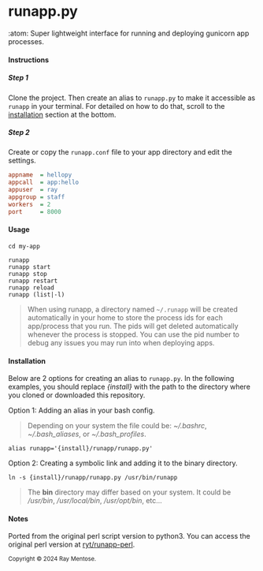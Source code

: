 # runapp.py
:atom: Super lightweight interface for running and deploying gunicorn app processes.

#### Instructions

##### Step 1

Clone the project. Then create an alias to `runapp.py` to make it accessible as `runapp` in your terminal. For detailed on how to do that, scroll to the [installation](#Installation) section at the bottom.

##### Step 2
Create or copy the `runapp.conf` file to your app directory and edit the settings.
    
```ini
appname  = hellopy
appcall  = app:hello
appuser  = ray
appgroup = staff
workers  = 2
port     = 8000
```


#### Usage

```console
cd my-app
```

```console
runapp
runapp start
runapp stop
runapp restart
runapp reload
runapp (list|-l)
```

> When using runapp, a directory named `~/.runapp` will be created automatically in your home to store the process ids for each app/process that you run. The pids will get deleted automatically whenever the process is stopped. You can use the pid number to debug any issues you may run into when deploying apps.


#### Installation

Below are 2 options for creating an alias to `runapp.py`. In the following examples, you should replace *{install}* with the path to the directory where you cloned or downloaded this repository.

Option 1: Adding an alias in your bash config.

>Depending on your system the file could be: *~/.bashrc*, *~/.bash_aliases*, or *~/.bash_profiles*.

```console
alias runapp='{install}/runapp/runapp.py'
```

Option 2: Creating a symbolic link and adding it to the binary directory.

```console
ln -s {install}/runapp/runapp.py /usr/bin/runapp
```
> The **bin** directory may differ based on your system. It could be */usr/bin*, */usr/local/bin*, */usr/opt/bin*, etc...

#### Notes
Ported from the original perl script version to python3. You can access the original perl version at [ryt/runapp-perl](https://github.com/ryt/runapp-perl). 


<sub>Copyright &copy; 2024 Ray Mentose.</sub>